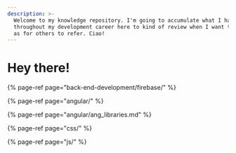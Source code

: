 ```yaml
---
description: >-
  Welcome to my knowledge repository. I'm going to accumulate what I have learnt
  throughout my development career here to kind of review when I want to as well
  as for others to refer. Ciao!
---
```


# Hey there!

{% page-ref page="back-end-development/firebase/" %}

{% page-ref page="angular/" %}

{% page-ref page="angular/ang\_libraries.md" %}

{% page-ref page="css/" %}

{% page-ref page="js/" %}

